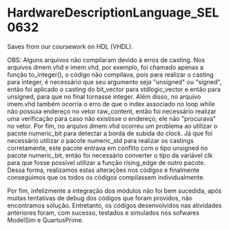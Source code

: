 # HardwareDescriptionLanguage_SEL0632
Saves from our coursework on HDL (VHDL).

OBS:
Alguns arquivos não compilaram devido à erros de casting. Nos arquivos dmem.vhd e imem.vhd, por exemplo, foi chamado apenas a função to_integer(), o código não compilava, pois para realizar o casting para integer, é necessário que seu argumento seja "unsigned" ou "signed", então foi aplicado o casting do bit_vector para stdlogic_vector e então para unsigned, para que no final tornasse integer. Além disso, no arquivo imem.vhd também ocorria o erro de que o index associado no loop while não possuia endereço no vetor raw_content, então foi necessário realizar uma verificação para caso não existisse o endereço, ele não "procurava" no vetor. Por fim, no arquivo dmem.vhd ocorreu um problema ao utilizar o pacote numeric_bit para detectar a borda de subida do clock. Já que foi necessário utilizar o pacote numeric_std para realizar os castings corretamente, este pacote entrava em conflito com o tipo unsigned no pacote numeric_bit, então foi necessário converter o tipo da variável clk para que fosse possível utilizar a função rising_edge de outro pacote. Dessa forma, realizamos estas alterações nos códigos e finalmente conseguimos que os todos os códigos compilassem individualmente.

Por fim, infelizmente a integração dos módulos não foi bem sucedida, após muitas tentativas de debug dos códigos que foram providos, não encontramos solução. Entretanto, os códigos desenvolvidos nas atividades anteriores foram, com sucesso, testados e simulados nos sofwares ModelSim e QuartusPrime.